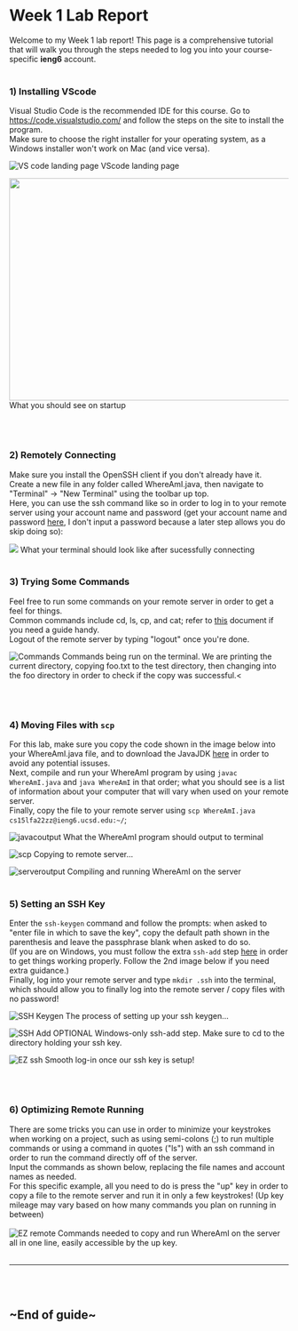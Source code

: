# Week 1 Lab Report
Welcome to my Week 1 lab report! This page is a comprehensive tutorial that will walk you through the steps needed to log you into your course-specific **ieng6** account.
<br />
<br />

### 1) Installing VScode 
 
Visual Studio Code is the recommended IDE for this course. Go to  https://code.visualstudio.com/ and follow the steps on the site to install the program.\
Make sure to choose the right installer for your operating system, as a Windows installer won't work on Mac (and vice versa).


<img src = "./vscodepage.png" alt="VS code landing page"/>
 VScode landing page

 <img src="./vscodeinstall.png" width="600" height="400">\
What you should see on startup

  <br />
  <br />

### 2) Remotely Connecting
Make sure you install the OpenSSH client if you don't already have it. \
Create a new file in any folder called WhereAmI.java, then navigate to "Terminal" -> "New Terminal" using the toolbar up top. \
Here, you can use the ssh command like so in order to log in to your remote server using your account name and password (get your account name and password [here](https://sdacs.ucsd.edu/~icc/index.php), I don't input a password because a later step allows you do skip doing so):

<img src="./remoteconnect.png" >
What your terminal should look like after sucessfully connecting 

<br />
<br />

### 3) Trying Some Commands
Feel free to run some commands on your remote server in order to get a feel for things. \
Common commands include cd, ls, cp, and cat; refer to [this](https://dyclassroom.com/reference-linux/linux-commands-working-with-files-and-directories) document if you need a guide handy. \
Logout of the remote server by typing "logout" once you're done.

![Commands](./commands.png)
 Commands being run on the terminal. We are printing the current directory, copying foo.txt to the test directory, then changing into the foo directory in order to check if the copy was successful.<

<br />
<br />

### 4) Moving Files with ```scp```
For this lab, make sure you copy the code shown in the image below into your WhereAmI.java file, and to download the JavaJDK [here](https://www.oracle.com/java/technologies/downloads/) in order to avoid any potential issuses. \
Next, compile and run your WhereAmI program by using ``javac WhereAmI.java`` and ``java WhereAmI`` in that order; what you should see is a list of information about your computer that will vary when used on your remote server.\
Finally, copy the file to your remote server using ``scp WhereAmI.java cs15lfa22zz@ieng6.ucsd.edu:~/``;

![javacoutput](./javacoutput.png)
 What the WhereAmI program should output to terminal
<br/>

![scp](./scp.png)
 Copying to remote server...

![serveroutput](./serveroutput.png)
 Compiling and running WhereAmI on the server 
<br />
<br />

### 5) Setting an SSH Key
Enter the ``ssh-keygen`` command and follow the prompts: when asked to "enter file in which to save the key", copy the default path shown in the parenthesis and leave the passphrase blank when asked to do so.\
(If you are on Windows, you must follow the extra ``ssh-add`` step [here](https://docs.microsoft.com/en-us/windows-server/administration/openssh/openssh_keymanagement#user-key-generation) in order to get things working properly. Follow the 2nd image below if you need extra guidance.)\
Finally, log into your remote server and type ``mkdir .ssh`` into the terminal, which should allow you to finally log into the remote server / copy files with no password!

![SSH Keygen](./sshkeyprocess.png)
 The process of setting up your ssh keygen... 
<br/>

![SSH Add](./windowsSSHadd.png)
 OPTIONAL Windows-only ssh-add step. Make sure to cd to the directory holding your ssh key. 
<br/>

![EZ ssh](./ezssh.png)
 Smooth log-in once our ssh key is setup! 

<br />
<br />

### 6) Optimizing Remote Running
There are some tricks you can use in order to minimize your keystrokes when working on a project, such as using semi-colons (;) to run multiple commands or using a command in quotes ("ls") with an ssh command in order to run the command directly off of the server. \
Input the commands as shown below, replacing the file names and account names as needed. \
For this specific example, all you need to do is press the "up" key in order to copy a file to the remote server and run it in only a few keystrokes! (Up key mileage may vary based on how many commands you plan on running in between)\
\
![EZ remote](./pleasantremote.png)
 Commands needed to copy and run WhereAmI on the server all in one line, easily accessible by the up key.
<br />
<br />

---

<br />
<br />

## ~End of guide~


